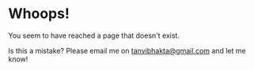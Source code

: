 # Whoops!

You seem to have reached a page that doesn't exist.

Is this a mistake? Please email me on [tanvibhakta@gmail.com](mailto:tanvibhakta@gmail.com) and let me know!
